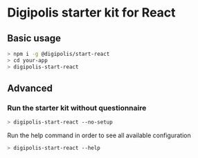# Digipolis starter kit for React

## Basic usage

```sh
> npm i -g @digipolis/start-react
> cd your-app
> digipolis-start-react
```

## Advanced

### Run the starter kit without questionnaire

```sh
> digipolis-start-react --no-setup
```

Run the help command in order to see all available configuration

```sh
> digipolis-start-react --help
```
